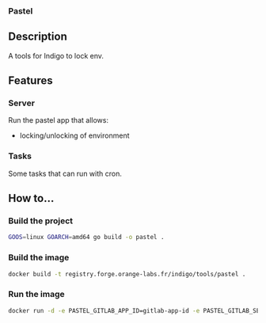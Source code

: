 ### Pastel

## Description

A tools for Indigo to lock env.

## Features

### Server

Run the pastel app that allows:
 - locking/unlocking of environment

### Tasks

Some tasks that can run with cron.

## How to...

### Build the project

```sh
GOOS=linux GOARCH=amd64 go build -o pastel .
```

### Build the image

```sh
docker build -t registry.forge.orange-labs.fr/indigo/tools/pastel .
```

### Run the image

```sh
docker run -d -e PASTEL_GITLAB_APP_ID=gitlab-app-id -e PASTEL_GITLAB_SECRET=gitlab-secret -p 8080:8080 registry.forge.orange-labs.fr/indigo/tools/pastel
```